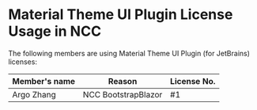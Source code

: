 # Material Theme UI Plugin License Usage in NCC

The following members are using Material Theme UI Plugin (for JetBrains) licenses:

| Member's name | Reason              | License No. |
| ------------- | ------------------- |-------------|
| Argo Zhang    | NCC BootstrapBlazor |#1           |

